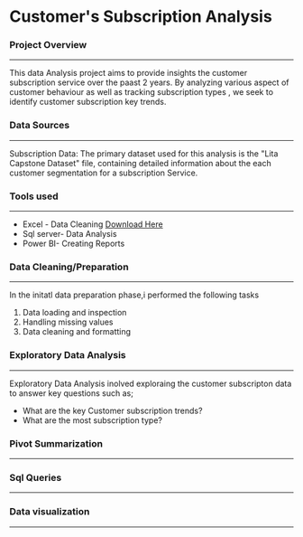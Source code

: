 # Customer's Subscription Analysis 

### Project Overview 
---
This data Analysis project aims to provide insights the customer subscription service over the paast 2 years. By analyzing various aspect of customer behaviour as well as tracking subscription types , we seek to identify customer subscription  key trends.

### Data Sources 
---
Subscription Data: The primary dataset used for this analysis is the "Lita Capstone Dataset" file, containing detailed information about the each customer segmentation for a subscription Service.

### Tools used 
---
- Excel - Data Cleaning [Download Here](www.microsoftexcel.com)
- Sql server- Data Analysis
- Power BI- Creating Reports

### Data Cleaning/Preparation
  ---
  In the initatl data preparation phase,i performed the following tasks
  1. Data loading and inspection
  2. Handling missing values
  3. Data cleaning and formatting
 
 ### Exploratory Data Analysis
  ---
  Exploratory Data Analysis inolved exploraing the customer subscripton data to answer key questions such as;
  - What are the key Customer subscription trends?
  - What are the most subscription type?

### Pivot Summarization 
---

### Sql Queries 
---

### Data visualization 
---


    
  
